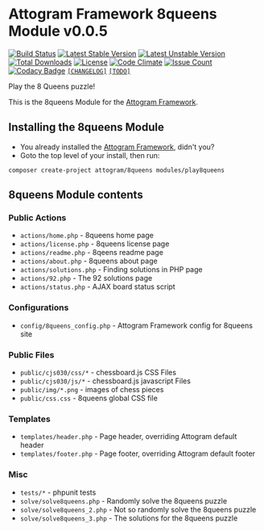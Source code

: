 # Attogram Framework 8queens Module v0.0.5

[![Build Status](https://travis-ci.org/attogram/8queens.svg?branch=master)](https://travis-ci.org/attogram/8queens)
[![Latest Stable Version](https://poser.pugx.org/attogram/8queens/v/stable)](https://packagist.org/packages/attogram/8queens)
[![Latest Unstable Version](https://poser.pugx.org/attogram/8queens/v/unstable)](https://packagist.org/packages/attogram/8queens)
[![Total Downloads](https://poser.pugx.org/attogram/8queens/downloads)](https://packagist.org/packages/attogram/8queens)
[![License](https://poser.pugx.org/attogram/8queens/license)](https://github.com/attogram/8queens/blob/master/LICENSE.md)
[![Code Climate](https://codeclimate.com/github/attogram/8queens/badges/gpa.svg)](https://codeclimate.com/github/attogram/8queens)
[![Issue Count](https://codeclimate.com/github/attogram/8queens/badges/issue_count.svg)](https://codeclimate.com/github/attogram/8queens)
[![Codacy Badge](https://api.codacy.com/project/badge/Grade/b471a1179412483e8c42eaaefe44c00d)](https://www.codacy.com/app/attogram-project/8queens?utm_source=github.com&amp;utm_medium=referral&amp;utm_content=attogram/8queens&amp;utm_campaign=Badge_Grade)
[`[CHANGELOG]`](https://github.com/attogram/8queens/blob/master/CHANGELOG.md)
[`[TODO]`](https://github.com/attogram/8queens/blob/master/TODO.md)

Play the 8 Queens puzzle!

This is the 8queens Module for the
[Attogram Framework](https://github.com/attogram/attogram).

## Installing the 8queens Module

* You already installed the [Attogram Framework](https://github.com/attogram/attogram), didn't you?
* Goto the top level of your install, then run:

```
composer create-project attogram/8queens modules/play8queens
```

## 8queens Module contents

### Public Actions

* `actions/home.php` - 8queens home page
* `actions/license.php` - 8queens license page
* `actions/readme.php` - 8qeens readme page
* `actions/about.php` - 8queens about page
* `actions/solutions.php` - Finding solutions in PHP page
* `actions/92.php` - The 92 solutions page
* `actions/status.php` - AJAX board status script

### Configurations

* `config/8queens_config.php` - Attogram Framework config for 8queens site

### Public Files

* `public/cjs030/css/*` - chessboard.js CSS Files
* `public/cjs030/js/*` - chessboard.js javascript Files
* `public/img/*.png` - images of chess pieces
* `public/css.css` - 8queens global CSS file

### Templates

* `templates/header.php` - Page header, overriding Attogram default header
* `templates/footer.php` - Page footer, overriding Attogram default footer

### Misc

* `tests/*` - phpunit tests
* `solve/solve8queens.php` - Randomly solve the 8queens puzzle
* `solve/solve8queens_2.php` - Not so randomly solve the 8queens puzzle
* `solve/solve8queens_3.php` - The solutions for the 8queens puzzle
